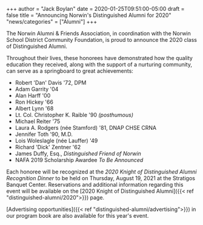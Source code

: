 +++
author = "Jack Boylan"
date = 2020-01-25T09:51:00-05:00
draft = false
title = "Announcing Norwin's Distinguished Alumni for 2020"
"news/categories" = ["Alumni"]
+++

The Norwin Alumni & Friends Association, in coordination with the Norwin School District Community Foundation, is proud to announce the 2020 class of Distinguished Alumni.<!--more-->

Throughout their lives, these honorees have demonstrated how the quality education they received, along with the support of a nurturing community, can serve as a springboard to great achievements:

* Robert 'Dan' Davis &#39;72, DPM
* Adam Garrity &#39;04
* Alan Harff &#39;00
* Ron Hickey &#39;66
* Albert Lynn &#39;68
* Lt. Col. Christopher K. Raible &#39;90 *(posthumous)*
* Michael Reiter &#39;75
* Laura A. Rodgers (née Stamford) &#39;81, DNAP CHSE CRNA
* Jennifer Toth &#39;90, M.D.
* Lois Woleslagle (née Lauffer) &#39;49
* Richard 'Dick' Zentner &#39;62
* James Duffy, Esq., *Distinguished Friend of Norwin*
* NAFA 2019 Scholarship Awardee *To Be Announced*

Each honoree will be recognized at the *2020 Knight of Distinguished Alumni Recognition Dinner* to be held on Thursday, August 19, 2021 at the Stratigos Banquet Center. Reservations and additional information regarding this event will be available on the [2020 Knight of Distinguished Alumni]({{< ref "distinguished-alumni/2020">}}) page.

[Advertising opportunities]({{< ref "distinguished-alumni/advertising">}}) in our program book are also available for this year's event.
